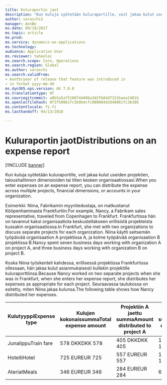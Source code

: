 ```yaml
---
title: Kuluraportin jaot
description: "Kun kuluja syötetään kuluraportille, voit jakaa kulut useiden projektien, yritysten tai tilien kesken organisaatiossasi."
author: saraschi2
manager: AnnBe
ms.date: 09/19/2017
ms.topic: article
ms.prod: 
ms.service: dynamics-ax-applications
ms.technology: 
audience: Application User
ms.reviewer: twheeloc
ms.search.scope: Core, Operations
ms.search.region: Global
ms.author: saraschi
ms.search.validFrom:
- month/year of release that feature was introduced in
- in format yyyy-mm-dd
ms.dyn365.ops.version: AX 7.0.0
ms.translationtype: HT
ms.sourcegitcommit: a8b5a5af5108744406a3d2fb84d7151baea2481b
ms.openlocfilehash: 0f3f50061fc5b9b4cfc00000492840061fc3b386
ms.contentlocale: fi-fi
ms.lasthandoff: 04/13/2018

---
```


# <a name="distributions-on-an-expense-report"></a><span data-ttu-id="03c33-103">Kuluraportin jaot</span><span class="sxs-lookup"><span data-stu-id="03c33-103">Distributions on an expense report</span></span>

[!INCLUDE [banner](../includes/banner.md)]

<span data-ttu-id="03c33-104"> Kun kuluja syötetään kuluraportille, voit jakaa kulut useiden projektien, taloushallinnon dimensioiden tai tilien kesken organisaatiossasi.</span><span class="sxs-lookup"><span data-stu-id="03c33-104">When you enter expenses on an expense report, you can distribute the expense across multiple projects, financial dimensions, or accounts in your organization.</span></span>

<span data-ttu-id="03c33-105">Esimerkki: Niina, Fabrikamin myyntiedustaja, on matkustanut Kööpenhaminasta Frankfurtiin.</span><span class="sxs-lookup"><span data-stu-id="03c33-105">For example, Nancy, a Fabrikam sales representative, traveled from Copenhagen to Frankfurt.</span></span> <span data-ttu-id="03c33-106">Frankfurtissa hän on tavannut kaksi organisaatiota keskustellakseen erillisistä projekteista kussakin organisaatiossa.</span><span class="sxs-lookup"><span data-stu-id="03c33-106">In Frankfurt, she met with two organizations to discuss separate projects for each organization.</span></span> <span data-ttu-id="03c33-107">Niina käytti seitsemän työpäivää organisaation A projektissa A, ja kolme työpäivää organisaation B projektissa B.</span><span class="sxs-lookup"><span data-stu-id="03c33-107">Nancy spent seven business days working with organization A on project A, and three business days working with organization B on project B.</span></span>

<span data-ttu-id="03c33-108">Koska Niina työskenteli kahdessa, erillisessä projektissa Frankfurtissa ollessaan, hän jakaa kulut asianmukaisesti kullekin projektille kuluraporttiinsa.</span><span class="sxs-lookup"><span data-stu-id="03c33-108">Because Nancy worked on two separate projects when she was in Frankfurt, when she enters her expense report, she distributes her expenses as appropriate for each project.</span></span> <span data-ttu-id="03c33-109">Seuraavassa taulukossa on esitetty, miten Niina jakaa kulunsa.</span><span class="sxs-lookup"><span data-stu-id="03c33-109">The following table shows how Nancy distributed her expenses.</span></span>


| <span data-ttu-id="03c33-110"><strong>Kulutyyppi</strong></span><span class="sxs-lookup"><span data-stu-id="03c33-110"><strong>Expense type</strong></span></span> | <span data-ttu-id="03c33-111"><strong>Kulujen kokonaissumma</strong></span><span class="sxs-lookup"><span data-stu-id="03c33-111"><strong>Total expense amount</strong></span></span> | <span data-ttu-id="03c33-112"><strong>Projektiin A jaettu summa</strong></span><span class="sxs-lookup"><span data-stu-id="03c33-112"><strong>Amount distributed to project A</strong></span></span> | <span data-ttu-id="03c33-113"><strong>Projektiin B jaettu summa</strong></span><span class="sxs-lookup"><span data-stu-id="03c33-113"><strong>Amount distributed to project B</strong></span></span> |
|-------------------------------|---------------------------------------|--------------------------------------------------|--------------------------------------------------|
|          <span data-ttu-id="03c33-114">Junalippu</span><span class="sxs-lookup"><span data-stu-id="03c33-114">Train fare</span></span>           |                <span data-ttu-id="03c33-115">578 DKK</span><span class="sxs-lookup"><span data-stu-id="03c33-115">DKK 578</span></span>                |                     <span data-ttu-id="03c33-116">405 DKK</span><span class="sxs-lookup"><span data-stu-id="03c33-116">DKK 405</span></span>                      |                     <span data-ttu-id="03c33-117">173 DKK</span><span class="sxs-lookup"><span data-stu-id="03c33-117">DKK 173</span></span>                      |
|             <span data-ttu-id="03c33-118">Hotelli</span><span class="sxs-lookup"><span data-stu-id="03c33-118">Hotel</span></span>             |                <span data-ttu-id="03c33-119">725 EUR</span><span class="sxs-lookup"><span data-stu-id="03c33-119">EUR 725</span></span>                |                     <span data-ttu-id="03c33-120">557 EUR</span><span class="sxs-lookup"><span data-stu-id="03c33-120">EUR 557</span></span>                      |                     <span data-ttu-id="03c33-121">168 EUR</span><span class="sxs-lookup"><span data-stu-id="03c33-121">EUR 168</span></span>                      |
|             <span data-ttu-id="03c33-122">Ateriat</span><span class="sxs-lookup"><span data-stu-id="03c33-122">Meals</span></span>             |                <span data-ttu-id="03c33-123">346 EUR</span><span class="sxs-lookup"><span data-stu-id="03c33-123">EUR 346</span></span>                |                     <span data-ttu-id="03c33-124">284 EUR</span><span class="sxs-lookup"><span data-stu-id="03c33-124">EUR 284</span></span>                      |                      <span data-ttu-id="03c33-125">62 EUR</span><span class="sxs-lookup"><span data-stu-id="03c33-125">EUR 62</span></span>                      |


